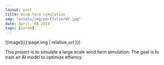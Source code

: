```yaml
---
layout: post
title: Wind farm simulation
img: "assets/img/portfolio/WF.jpg"
date: April, 08 2014
tags: [Lorem]
---
```


![image]({{ page.img | relative_url }})

This project is to simulate a large scale wind farm simulation. 
The goal is to train an AI model to optimize effiency.

